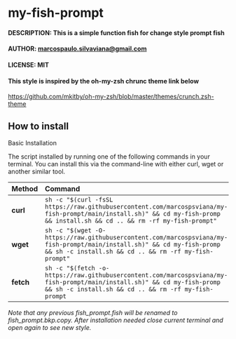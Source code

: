 # my-fish-prompt

#### DESCRIPTION: This is a simple function fish for change style prompt fish                   
                                                                        
#### AUTHOR: marcospaulo.silvaviana@gmail.com                                  
#### LICENSE: MIT                                                              
#### This style is inspired by the oh-my-zsh chrunc theme link below   

https://github.com/mkitby/oh-my-zsh/blob/master/themes/crunch.zsh-theme

## How to install

Basic Installation

The script installed by running one of the following commands in your terminal. You can install this via the command-line with either curl, wget or another similar tool.


| Method 	|  Command                                                                                                                                                                           |
| :-------- | :--------------------------------------------------------------------------------------------------------------------------------------------------------------------------------- |
| **curl**  |  `sh -c "$(curl -fsSL https://raw.githubusercontent.com/marcospsviana/my-fish-prompt/main/install.sh)" && cd my-fish-promp && install.sh && cd .. && rm -rf my-fish-prompt" `      |
| **wget**  |  `sh -c "$(wget -O- https://raw.githubusercontent.com/marcospsviana/my-fish-prompt/main/install.sh)" && cd my-fish-promp && sh -c install.sh && cd .. && rm -rf my-fish-prompt"`   |
| **fetch**	|  `sh -c "$(fetch -o- https://raw.githubusercontent.com/marcospsviana/my-fish-prompt/main/install.sh)" && cd my-fish-promp && sh -c install.sh && cd .. && rm -rf my-fish-prompt`   |


_Note that any previous fish_prompt.fish will be renamed to fish_prompt.bkp.copy. After installation needed close current terminal and open again to see new style._

